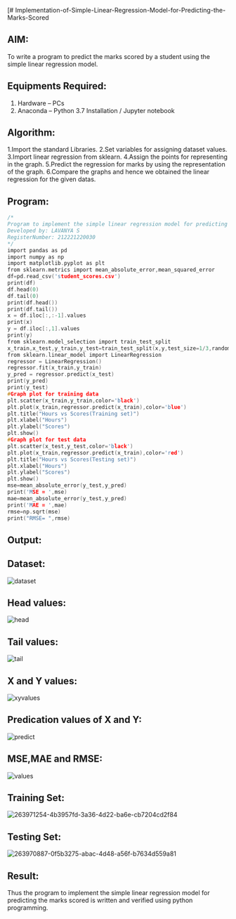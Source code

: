 [# Implementation-of-Simple-Linear-Regression-Model-for-Predicting-the-Marks-Scored

## AIM:
To write a program to predict the marks scored by a student using the simple linear regression model.

## Equipments Required:
1. Hardware – PCs
2. Anaconda – Python 3.7 Installation / Jupyter notebook

## Algorithm:

1.Import the standard Libraries.
2.Set variables for assigning dataset values.
3.Import linear regression from sklearn.
4.Assign the points for representing in the graph.
5.Predict the regression for marks by using the representation of the graph.
6.Compare the graphs and hence we obtained the linear regression for the given datas.

## Program:
```C
/*
Program to implement the simple linear regression model for predicting the marks scored.
Developed by: LAVANYA S
RegisterNumber: 212221220030
*/
import pandas as pd
import numpy as np
import matplotlib.pyplot as plt
from sklearn.metrics import mean_absolute_error,mean_squared_error
df=pd.read_csv('student_scores.csv')
print(df)
df.head(0)
df.tail(0)
print(df.head())
print(df.tail())
x = df.iloc[:,:-1].values
print(x)
y = df.iloc[:,1].values
print(y)
from sklearn.model_selection import train_test_split
x_train,x_test,y_train,y_test=train_test_split(x,y,test_size=1/3,random_state=0)
from sklearn.linear_model import LinearRegression
regressor = LinearRegression()
regressor.fit(x_train,y_train)
y_pred = regressor.predict(x_test)
print(y_pred)
print(y_test)
#Graph plot for training data
plt.scatter(x_train,y_train,color='black')
plt.plot(x_train,regressor.predict(x_train),color='blue')
plt.title("Hours vs Scores(Training set)")
plt.xlabel("Hours")
plt.ylabel("Scores")
plt.show()
#Graph plot for test data
plt.scatter(x_test,y_test,color='black')
plt.plot(x_train,regressor.predict(x_train),color='red')
plt.title("Hours vs Scores(Testing set)")
plt.xlabel("Hours")
plt.ylabel("Scores")
plt.show()
mse=mean_absolute_error(y_test,y_pred)
print('MSE = ',mse)
mae=mean_absolute_error(y_test,y_pred)
print('MAE = ',mae)
rmse=np.sqrt(mse)
print("RMSE= ",rmse)
```

## Output:
## Dataset:
![dataset](https://github.com/charumathiramesh/Implementation-of-Simple-Linear-Regression-Model-for-Predicting-the-Marks-Scored/assets/120204455/c7816d33-6dab-45e2-8d19-9a11e9583cb5)

## Head values:
![head](https://github.com/charumathiramesh/Implementation-of-Simple-Linear-Regression-Model-for-Predicting-the-Marks-Scored/assets/120204455/7f3d7783-4601-4e70-989f-2ccbf87d0765)

## Tail values:
![tail](https://github.com/charumathiramesh/Implementation-of-Simple-Linear-Regression-Model-for-Predicting-the-Marks-Scored/assets/120204455/5343e114-fe3a-4ad7-8058-6b81db462fdc)
 

## X and Y values:
![xyvalues](https://github.com/charumathiramesh/Implementation-of-Simple-Linear-Regression-Model-for-Predicting-the-Marks-Scored/assets/120204455/f84947e0-99a3-444c-8286-c59cc0660a4e)


 ## Predication values of X and Y:
![predict ](https://github.com/charumathiramesh/Implementation-of-Simple-Linear-Regression-Model-for-Predicting-the-Marks-Scored/assets/120204455/6ea46100-8530-4491-821e-079308a1eef5)

 ## MSE,MAE and RMSE:
![values](https://github.com/charumathiramesh/Implementation-of-Simple-Linear-Regression-Model-for-Predicting-the-Marks-Scored/assets/120204455/0f3750f1-fec0-4008-abcf-7e7b971d82a9)


 ## Training Set:
![263971254-4b3957fd-3a36-4d22-ba6e-cb7204cd2f84](https://github.com/charumathiramesh/Implementation-of-Simple-Linear-Regression-Model-for-Predicting-the-Marks-Scored/assets/120204455/088c3714-a70d-4ef0-b952-1d26c48e1fa8)


 ## Testing Set:

![263970887-0f5b3275-abac-4d48-a56f-b7634d559a81](https://github.com/charumathiramesh/Implementation-of-Simple-Linear-Regression-Model-for-Predicting-the-Marks-Scored/assets/120204455/aa18e6a5-11f7-410e-bbd6-89c052ff52a6)

 
## Result:
Thus the program to implement the simple linear regression model for predicting the marks scored is written and verified using python programming.
